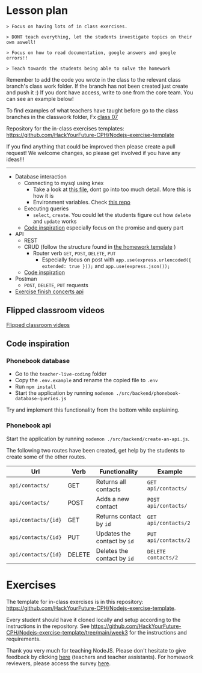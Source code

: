 # Lesson plan

```
> Focus on having lots of in class exercises.

> DONT teach everything, let the students investigate topics on their own aswell!

> Focus on how to read documentation, google answers and google errors!!

> Teach towards the students being able to solve the homework
```

Remember to add the code you wrote in the class to the relevant class branch's class work folder. If the branch has not been created just create and push it :) If you dont have access, write to one from the core team. You can see an example below!

To find examples of what teachers have taught before go to the class branches in the classwork folder, Fx [class 07](https://github.com/HackYourFuture-CPH/JavaScript/tree/class07/JavaScript1/Week1/classwork)

Repository for the in-class exercises templates: https://github.com/HackYourFuture-CPH/Nodejs-exercise-template

If you find anything that could be improved then please create a pull request! We welcome changes, so please get involved if you have any ideas!!!

---

- Database interaction
  - Connecting to mysql using knex
    - Take a look at [this file](./homework-template/src/backend/database.js), dont go into too much detail. More this is how it is
    - Environment variables. Check [this repo](./homework-template/readme.md#environment-variables)
  - Executing queries
    - `select`, `create`. You could let the students figure out how `delete` and `update` works
  - [Code inspiration](#phonebook-database) especially focus on the promise and query part
- API
  - REST
  - CRUD (follow the structure found in [the homework template](./homework-template/src/backend) )
    - Router verb `GET`, `POST`, `DELETE`, `PUT`
      - Especially focus on post with `app.use(express.urlencoded({ extended: true }));` and `app.use(express.json());`
  - [Code inspiration](#phonebook-api)
- Postman
  - `POST`, `DELETE`, `PUT` requests
- [Exercise finish concerts api](#concerts-api)

## Flipped classroom videos

[Flipped classroom videos](https://github.com/HackYourFuture-CPH/node.js/blob/main/week1/preparation.md#flipped-classroom-videos)

## Code inspiration

### Phonebook database

- Go to the `teacher-live-coding` folder
- Copy the `.env.example` and rename the copied file to `.env`
- Run `npm install`
- Start the application by running  `nodemon ./src/backend/phonebook-database-queries.js`

Try and implement this functionality from the bottom while explaining.

### Phonebook api

Start the application by running  `nodemon ./src/backend/create-an-api.js`.

The following two routes have been created, get help by the students to create some of the other routes.

| Url                 | Verb   | Functionality               | Example              |
| ------------------- | ------ | --------------------------- | -------------------- |
| `api/contacts/`     | GET    | Returns all contacts        | `GET api/contacts/`  |
| `api/contacts/`     | POST   | Adds a new contact          | `POST api/contacts/` |
| `api/contacts/{id}` | GET    | Returns contact by `id`     | `GET api/contacts/2` |
| `api/contacts/{id}` | PUT    | Updates the contact by `id` | `PUT api/contacts/2` |
| `api/contacts/{id}` | DELETE | Deletes the contact by `id` | `DELETE contacts/2`  |


# Exercises

The template for in-class exercises is in this repository: https://github.com/HackYourFuture-CPH/Nodejs-exercise-template.

Every student should have it cloned locally and setup according to the instructions in the repository. 
See https://github.com/HackYourFuture-CPH/Nodejs-exercise-template/tree/main/week3 for the instructions and requirements.



Thank you very much for teaching NodeJS. Please don't hesitate to give feedback by clicking [here](https://forms.gle/sAuVhsTmJ1qSmjgJ6) (teachers and teacher assistants). For homework reviewers, please access the survey [here](https://forms.gle/nVbX9ShusF2a5Aa87). 
